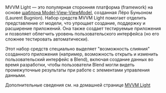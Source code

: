 ﻿MVVM Light — это популярная сторонняя платформа (framework) на основе [шаблона Model-View-ViewModel](https://ru.wikipedia.org/wiki/Model-View-ViewModel), созданная Лёро Буньоном (Laurent Bugnion). Набор средств MVVM Light помогает отделить представление от модели, что упрощает создание, поддержку и расширение приложений. Она также создает тестируемые приложения и позволяет облегчить уровень пользовательского интерфейса (но его сложнее тестировать автоматически).

Этот набор средств специально выделяет "возможность слияния" созданного приложения (например, возможность открыть и изменить пользовательский интерфейс в Blend), включая создание данных во время разработки, чтобы пользователи Blend могли видеть промежуточные результаты при работе с элементами управления данными.

Дополнительные сведения см. на домашней странице [MVVM Light](http://www.mvvmlight.net/)
